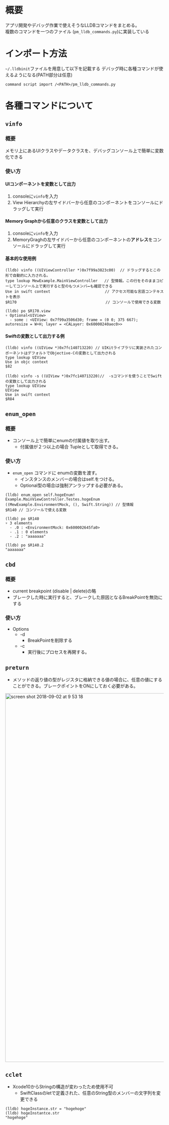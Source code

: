 # 概要
アプリ開発やデバッグ作業で使えそうなLLDBコマンドをまとめる。  
複数のコマンドを一つのファイル (`pm_lldb_commands.py`)に実装している

# インポート方法
`~/.lldbinit`ファイルを用意して以下を記載する
デバッグ時に各種コマンドが使えるようになる(PATH部分は任意)

```
command script import /<PATH>/pm_lldb_commands.py
```

# 各種コマンドについて
## `vinfo`
### 概要
メモリ上にあるUIクラスやデータクラスを、デバッグコンソール上で簡単に変数化できる
 
### 使い方
#### UIコンポーネントを変数として出力
1. consoleに`vinfo`を入力
2. View Hierarchyの左サイドバーから任意のコンポーネントをコンソールにドラッグして実行

#### Memory Graphから任意のクラスを変数として出力
1. consoleに`vinfo`を入力
2. MemoryGraghの左サイドバーから任意のコンポーネントの**アドレス**をコンソールにドラッグして実行
  
#### 基本的な使用例
```
(lldb) vinfo ((UIViewController *)0x7f99a3823c00)  // ドラッグするとこの形で自動的に入力される。
type lookup MewExample.MainViewController   // 型情報。この行をそのままコピーしてコンソール上で実行すると型のもつメンバ➖も確認できる
Use in swift context　 　　　　　　　　　　　　　// アクセス可能な言語コンテキストを表示
$R170   　　　　　　　　　　　　　　　　　　　　　　// コンソールで使用できる変数

(lldb) po $R170.view  
▿ Optional<UIView>   
  - some : <UIView: 0x7f99a3506d30; frame = (0 0; 375 667);    autoresize = W+H; layer = <CALayer: 0x60000240aec0>>    
```

#### Swiftの変数として出力する例
```
(lldb) vinfo ((UIView *)0x7fc140713220) // UIKitライブラリに実装されたコンポーネントはデフォルトでObjective-Cの変数として出力される
type lookup UIView
Use in objc context
$82

(lldb) vinfo -s ((UIView *)0x7fc140713220)//  -sコマンドを使うことでSwiftの変数として出力される
type lookup UIView
UIView
Use in swift context
$R84
```


## `enum_open`
### 概要
 * コンソール上で簡単にenumの付属値を取り出す。
	* 付属値が２つ以上の場合 Tupleとして取得できる。
	
### 使い方
 *  `enum_open` コマンドに enumの変数を渡す。
	* インスタンスのメンバーの場合はself.をつける。
	* Optional型の場合は強制アンラップする必要がある。  
	
```
(lldb) enum_open self.hogeEnum!
Example.MainViewController.Testes.hogeEnum
((MewExample.EnvironmentMock, (), Swift.String)) // 型情報
$R140 // コンソールで使える変数

(lldb) po $R140
▿ 3 elements
  - .0 : <EnvironmentMock: 0x600002645fa0>
  - .1 : 0 elements
  - .2 : "aaaaaaa"

(lldb) po $R140.2
"aaaaaaa"
```


## `cbd`
### 概要
* current breakpoint (disable | delete)の略
*  ブレークした時に実行すると、ブレークした原因となるBreakPointを無効にする
### 使い方
* Options
	* -d
		* BreakPointを削除する 
	* -c
		* 実行後にプロセスを再開する。


## `preturn`
* メソッドの返り値の型がレジスタに格納できる値の場合に、任意の値にすることができる。ブレークポイントをONにしておく必要がある。
<img width="1173" alt="screen shot 2018-09-02 at 9 53 18" src="https://user-images.githubusercontent.com/14083051/44951112-28f0d780-ae96-11e8-860d-0f0b844785e2.png">


## `cclet`
 * Xcode10からStringの構造が変わったため使用不可
	 * SwiftClassのletで定義された、任意のString型のメンバーの文字列を変更できる

```
(lldb) hogeInstance.str = "hogehoge"
(lldb) hogeInstantce.str
"hogehoge"
```
